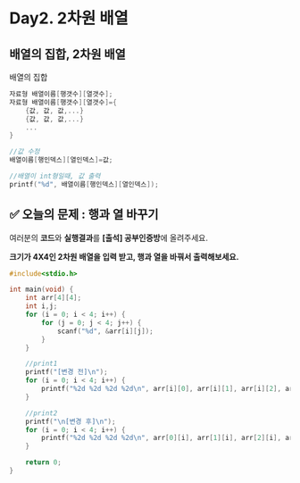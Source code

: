 # Day2. 2차원 배열

## 배열의 집합, 2차원 배열

배열의 집합

```c
자료형 배열이름[행갯수][열갯수];
자료형 배열이름[행갯수][열갯수]={
    {값, 값, 값,...}
    {값, 값, 값,...}
    ...
}
```

```c
//값 수정
배열이름[행인덱스][열인덱스]=값;

//배열이 int형일때, 값 출력
printf("%d", 배열이름[행인덱스][열인덱스]);
```

## ✅ **오늘의 문제 : 행과 열 바꾸기**

여러분의 **코드**와 **실행결과**를 **[출석] 공부인증방**에 올려주세요.

**크기가 4X4인 2차원 배열을 입력 받고, 행과 열을 바꿔서 출력해보세요.**

```c
#include<stdio.h>

int main(void) {
	int arr[4][4];
	int i,j;
	for (i = 0; i < 4; i++) {
		for (j = 0; j < 4; j++) {
			scanf("%d", &arr[i][j]);
		}
	}

	//print1
	printf("[변경 전]\n");
	for (i = 0; i < 4; i++) {
		printf("%2d %2d %2d %2d\n", arr[i][0], arr[i][1], arr[i][2], arr[i][3]);
	}

	//print2
	printf("\n[변경 후]\n");
	for (i = 0; i < 4; i++) {
		printf("%2d %2d %2d %2d\n", arr[0][i], arr[1][i], arr[2][i], arr[3][i]);
	}

	return 0;
}
```

